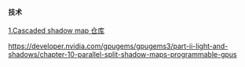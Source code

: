 #### 技术

[1.Cascaded shadow map ](https://blog.csdn.net/qq_39300235/article/details/107765941)  [仓库](https://github.com/GKR/NvidiaCascadedShadowMapsGLM)

https://developer.nvidia.com/gpugems/gpugems3/part-ii-light-and-shadows/chapter-10-parallel-split-shadow-maps-programmable-gpus